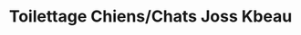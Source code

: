 ---
title: "Toilettage Chiens/Chats Joss Kbeau"
url: /villers-sous-saint-leu/toilettage-chiens-chats-joss-kbeau/
shop: animal de compagnie
---